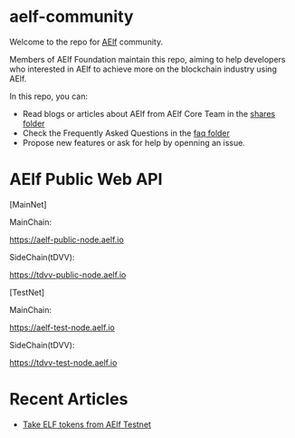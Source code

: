 # aelf-community

Welcome to the repo for [AElf](https://github.com/AElfProject/AElf) community.

Members of AElf Foundation maintain this repo, aiming to help developers who interested in AElf to achieve more on the blockchain industry using AElf. 

In this repo, you can:

- Read blogs or articles about AElf from AElf Core Team in the [shares folder](shares)
- Check the Frequently Asked Questions in the [faq folder](faq)
- Propose new features or ask for help by openning an issue.

# AElf Public Web API
[MainNet]

MainChain:

https://aelf-public-node.aelf.io

SideChain(tDVV):

https://tdvv-public-node.aelf.io

[TestNet]

MainChain:

https://aelf-test-node.aelf.io

SideChain(tDVV):

https://tdvv-test-node.aelf.io

# Recent Articles
- [Take ELF tokens from AElf Testnet](shares/take-elf-tokens-from-test-net.md)
